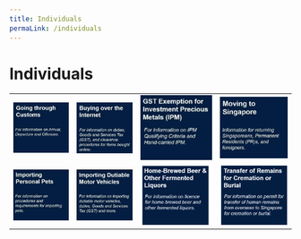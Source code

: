```yaml
---
title: Individuals
permaLink: /individuals
---
```


# Individuals

|   |   |   |   |
|---|---|---|---|
| [![](/images/A1.jpg)](https://singapore-customs-staging.netlify.com/individuals/going-through-customs/arrivals)  | [![](/images/A2.jpg)](https://singapore-customs-staging.netlify.com/individuals/buying-over-the-internet/)  |  [![](/images/A3.jpg)](https://singapore-customs-staging.netlify.com/individuals/gst-exemption-for-investment-precious-metals/) |  [![](/images/A4.jpg)](https://singapore-customs-staging.netlify.com/individuals/moving-to-singapore/) |
|  [![](/images/A5.jpg)](https://singapore-customs-staging.netlify.com/individuals/importing-personal-pets/) |  [![](/images/A6.jpg)](https://singapore-customs-staging.netlify.com/individuals/importing-dutiable-motor-vehicles/) | [![](/images/A7.png)](https://singapore-customs-staging.netlify.com/individuals/transfer-of-remains-for-cremation-or-burial/)  |  [![](/images/A8.png)](https://singapore-customs-staging.netlify.com/individuals/home-brewed-beer-and-other-fermented-liquors/) |

